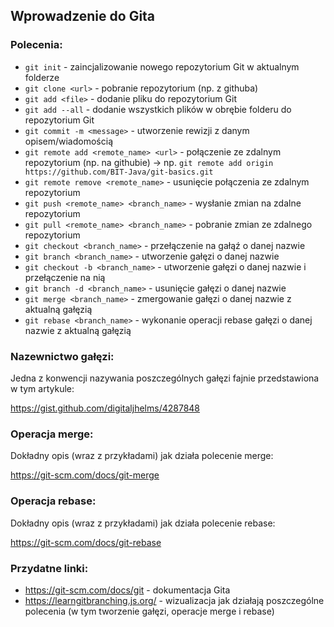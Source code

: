 Wprowadzenie do Gita
-----------------------

### Polecenia:

* `git init` - zaincjalizowanie nowego repozytorium Git w aktualnym folderze
* `git clone <url>` - pobranie repozytorium (np. z githuba)
* `git add <file>` - dodanie pliku do repozytorium Git
* `git add --all` - dodanie wszystkich plików w obrębie folderu do repozytorium Git
* `git commit -m <message>` - utworzenie rewizji z danym opisem/wiadomością
* `git remote add <remote_name> <url>` - połączenie ze zdalnym repozytorium (np. na githubie) -> np. `git remote add origin https://github.com/BIT-Java/git-basics.git`
* `git remote remove <remote_name>` - usunięcie połączenia ze zdalnym repozytorium
* `git push <remote_name> <branch_name>` - wysłanie zmian na zdalne repozytorium
* `git pull <remote_name> <branch_name>` - pobranie zmian ze zdalnego repozytorium
* `git checkout <branch_name>` - przełączenie na gałąź o danej nazwie
* `git branch <branch_name>` - utworzenie gałęzi o danej nazwie
* `git checkout -b <branch_name>` - utworzenie gałęzi o danej nazwie i przełączenie na nią
* `git branch -d <branch_name>` - usunięcie gałęzi o danej nazwie
* `git merge <branch_name>` - zmergowanie gałęzi o danej nazwie z aktualną gałęzią
* `git rebase <branch_name>` - wykonanie operacji rebase gałęzi o danej nazwie z aktualną gałęzią


### Nazewnictwo gałęzi:

Jedna z konwencji nazywania poszczególnych gałęzi fajnie przedstawiona w tym artykule:

https://gist.github.com/digitaljhelms/4287848


### Operacja merge:

Dokładny opis (wraz z przykładami) jak działa polecenie merge: 

https://git-scm.com/docs/git-merge


### Operacja rebase:

Dokładny opis (wraz z przykładami) jak działa polecenie rebase: 

https://git-scm.com/docs/git-rebase


### Przydatne linki:

* https://git-scm.com/docs/git - dokumentacja Gita
* https://learngitbranching.js.org/ - wizualizacja jak działają poszczególne polecenia (w tym tworzenie gałęzi, operacje merge i rebase)
